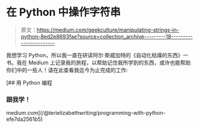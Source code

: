 # 在 Python 中操作字符串

> 原文：<https://medium.com/geekculture/manipulating-strings-in-python-8ed2e8693fae?source=collection_archive---------18----------------------->

我想学习 Python，所以我一直在研读阿尔·斯威加特的《自动化枯燥的东西》一书。我在 Medium 上记录我的旅程，以帮助记住我所学到的东西，或许也能帮助你们中的一些人！请在此查看我迄今为止完成的工作:

[](/@terielizabethwriting/programming-with-python-efe7da2561b5) [## 用 Python 编程

### 跟我学！

medium.com](/@terielizabethwriting/programming-with-python-efe7da2561b5)